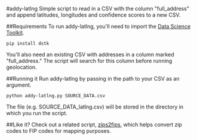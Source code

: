 #addy-latlng
Simple script to read in a CSV with the column "full_address" and append latitudes, longitudes and confidence scores to a new CSV.

##Requirements
To run addy-latlng, you'll need to import the [Data Science Toolkit](http://www.datasciencetoolkit.org/developerdocs#street2coordinates).

```
pip install dstk
```

You'll also need an existing CSV with addresses in a column marked "full_address." The script will search for this column before running geolocation.

##Running it
Run addy-latlng by passing in the path to your CSV as an argument.

```
python addy-latlng.py SOURCE_DATA.csv
```

The file (e.g. SOURCE_DATA_latlng.csv) will be stored in the directory in which you run the script.

##Like it?
Check out a related script, [zips2fips](https://github.com/mtdukes/zips2fips), which helps convert zip codes to FIP codes for mapping purposes.
